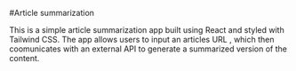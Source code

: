 #Article summarization 

This is a simple article summarization app built using React and styled with Tailwind CSS. The app allows users to input an articles URL , which then coomunicates with an external API to generate a summarized version of the content.
